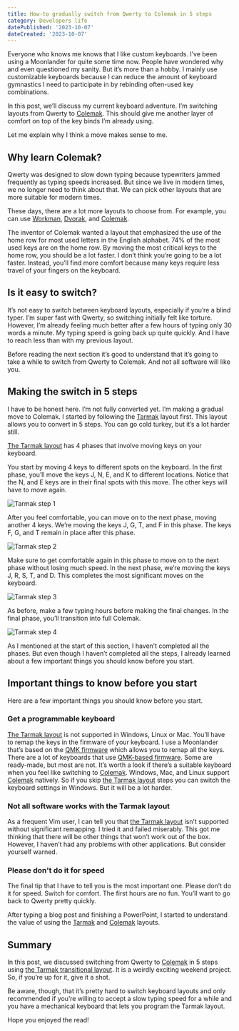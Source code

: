 ```yaml
---
title: How-to gradually switch from Qwerty to Colemak in 5 steps
category: Developers life
datePublished: '2023-10-07'
dateCreated: '2023-10-07'
---
```

Everyone who knows me knows that I like custom keyboards. I’ve been using a Moonlander for quite some time now. People have wondered why and even questioned my sanity. But it’s more than a hobby.  I mainly use customizable keyboards because I can reduce the amount of keyboard gymnastics I need to participate in by rebinding often-used key combinations.

In this post, we’ll discuss my current keyboard adventure. I’m switching layouts from Qwerty to [Colemak][COLEMAK]. This should give me another layer of comfort on top of the key binds I’m already using. 

Let me explain why I think a move makes sense to me.

## Why learn Colemak?

Qwerty was designed to slow down typing because typewriters jammed frequently as typing speeds increased. But since we live in modern times, we no longer need to think about that. We can pick other layouts that are more suitable for modern times. 

These days, there are a lot more layouts to choose from. For example, you can use [Workman][WORKMAN], [Dvorak][DVORAK], and [Colemak][COLEMAK].

The inventor of Colemak wanted a layout that emphasized the use of the home row for most used letters in the English alphabet. 74% of the most used keys are on the home row. By moving the most critical keys to the home row, you should be a lot faster. I don’t think you’re going to be a lot faster. Instead, you’ll find more comfort because many keys require less travel of your fingers on the keyboard.

## Is it easy to switch?

It’s not easy to switch between keyboard layouts, especially if you’re a blind typer. I’m super fast with Qwerty, so switching initially felt like torture. However, I’m already feeling much better after a few hours of typing only 30 words a minute. My typing speed is going back up quite quickly. And I have to reach less than with my previous layout.

Before reading the next section it’s good to understand that it’s going to take a while to switch from Qwerty to Colemak. And not all software will like you.

## Making the switch in 5 steps

I have to be honest here. I’m not fully converted yet. I’m making a gradual move to Colemak. I started by following the [Tarmak][TARMAK] layout first. This layout allows you to convert in 5 steps. You can go cold turkey, but it’s a lot harder still. 

[The Tarmak layout][TARMAK] has 4 phases that involve moving keys on your keyboard.

You start by moving 4 keys to different spots on the keyboard.  In the first phase, you’ll move the keys J, N, E, and K to different locations. Notice that the N, and E keys are in their final spots with this move. The other keys will have to move again.

![Tarmak step 1](/content/images/2023/10/07/tarmak-step-1.png)

After you feel comfortable, you can move on to the next phase, moving another 4 keys. We’re moving the keys J, G, T, and F in this phase. The keys F, G, and T remain in place after this phase.   

![Tarmak step 2](/content/images/2023/10/07/tarmak-step-2.png)

Make sure to get comfortable again in this phase to move on to the next phase without losing much speed. In the next phase, we’re moving the keys J, R, S, T, and D. This completes the most significant moves on the keyboard. 

![Tarmak step 3](/content/images/2023/10/07/tarmak-step-3.png)

As before, make a few typing hours before making the final changes. In the final phase, you’ll transition into full Colemak. 

![Tarmak step 4](/content/images/2023/10/07/tarmak-step-4.png)

As I mentioned at the start of this section, I haven’t completed all the phases. But even though I haven’t completed all the steps, I already learned about a few important things you should know before you start.

## Important things to know before you start
 
 Here are a few important things you should know before you start. 
 
 ### Get a programmable keyboard
 
[The Tarmak layout][TARMAK] is not supported in Windows, Linux or Mac. You’ll have to remap the keys in the firmware of your keyboard. I use a Moonlander that’s based on the [QMK firmware][QMK] which allows you to remap all the keys. There are a lot of keyboards that use [QMK-based firmware][QMK]. Some are ready-made, but most are not. It’s worth a look if there’s a suitable keyboard when you feel like switching to [Colemak][COLEMAK].
Windows, Mac, and Linux support [Colemak][COLEMAK] natively. So if you skip [the Tarmak layout][TARMAK] steps you can switch the keyboard settings in Windows. But it will be a lot harder. 

### Not all software works with the Tarmak layout

As a frequent Vim user, I can tell you that [the Tarmak layout][TARMAK] isn’t supported without significant remapping. I tried it and failed miserably. This got me thinking that there will be other things that won’t work out of the box. However, I haven’t had any problems with other applications. But consider yourself warned.

### Please don't do it for speed

The final tip that I have to tell you is the most important one. Please don’t do it for speed. Switch for comfort. The first hours are no fun. You’ll want to go back to Qwerty pretty quickly. 

After typing a blog post and finishing a PowerPoint, I started to understand the value of using the [Tarmak][TARMAK] and [Colemak][COLEMAK] layouts.

## Summary

In this post, we discussed switching from Qwerty to [Colemak][COLEMAK] in 5 steps using [the Tarmak transitional layout][TARMAK]. It is a weirdly exciting weekend project. So, if you’re up for it, give it a shot. 

Be aware, though, that it’s pretty hard to switch keyboard layouts and only recommended if you’re willing to accept a slow typing speed for a while and you have a mechanical keyboard that lets you program the Tarmak layout. 

Hope you enjoyed the read!


[TARMAK]: https://forum.colemak.com/topic/1858-learn-colemak-in-steps-with-the-tarmak-layouts/
[COLEMAK]: https://colemak.com/
[QMK]: https://docs.qmk.fm/
[WORKMAN]: https://workmanlayout.org/
[DVORAK]: https://en.wikipedia.org/wiki/Dvorak_keyboard_layout

